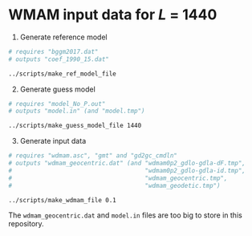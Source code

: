 WMAM input data for *L* = 1440
==============================

1. Generate reference model

```bash
# requires "bggm2017.dat"
# outputs "coef_1990_15.dat"

../scripts/make_ref_model_file
```

2. Generate guess model

```bash
# requires "model_No_P.out"
# outputs "model.in" (and "model.tmp") 

../scripts/make_guess_model_file 1440
```

3. Generate input data

```bash
# requires "wdmam.asc", "gmt" and "gd2gc_cmdln"
# outputs "wdmam_geocentric.dat" (and "wdmam0p2_gdlo-gdla-dF.tmp",
#                                     "wdmam0p2_gdlo-gdla-id.tmp",
#                                     "wdmam_geocentric.tmp",
#                                     "wdmam_geodetic.tmp") 

../scripts/make_wdmam_file 0.1
```

The `wdmam_geocentric.dat` and `model.in` files are too big to store
in this repository.

